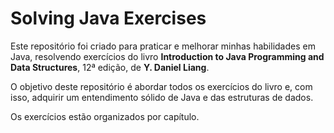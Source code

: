 # Solving Java Exercises

Este repositório foi criado para praticar e melhorar minhas habilidades em Java, resolvendo exercícios do livro **Introduction to Java Programming and Data Structures**, 12ª edição, de **Y. Daniel Liang**.


O objetivo deste repositório é abordar todos os exercícios do livro e, com isso, adquirir um entendimento sólido de Java e das estruturas de dados.


Os exercícios estão organizados por capítulo.

